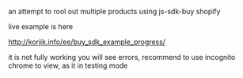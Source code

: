 
an attempt to rool out multiple products using js-sdk-buy shopify

live example is here

http://korjik.info/ee/buy_sdk_example_progress/

it is not fully working you will see errors, 
recommend to use incognito chrome to view,
as it in testing mode
